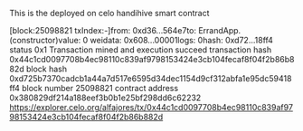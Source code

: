 This is the deployed on celo handihive smart contract

[block:25098821 txIndex:-]from: 0xd36...564e7to: ErrandApp.(constructor)value: 0 weidata: 0x608...00001logs: 0hash: 0xd72...18ff4
status	0x1 Transaction mined and execution succeed
transaction hash	0x44c1cd0097708b4ec98110c839af9798153424e3cb104fecaf8f04f2b86b882d
block hash	0xd725b7370cadcb1a44a7d517e6595d34dec1154d9cf312abfa1e95dc59418ff4
block number	25098821
contract address	0x380829df214a188eef3b0b1e25bf298dd6c62232
https://explorer.celo.org/alfajores/tx/0x44c1cd0097708b4ec98110c839af9798153424e3cb104fecaf8f04f2b86b882d
